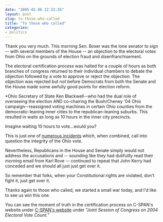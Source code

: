 ```yaml
---
date: "2005-01-06 22:32:26"
layout: post
slug: to-those-who-called
title: "To those who called"
categories:
- politics
---
```


Thank you very much. This morning Sen. Boxer was the lone senator to sign -- with several members of the House -- an objection to the electoral votes from Ohio on the grounds of election fraud and disenfranchisement.  
  
The electoral certification process was halted for a couple of hours as both branches of congress returned to their individual chambers to debate the objection followed by a vote to approve or reject the objection. The objection was rejected but not before Democrats from both the Senate and the House made some awfully good points for election reform.  
  
*Ohio Secretary of State Ken Blackwell--who had the dual role of overseeing the election AND co-chairing the Bush/Cheney '04 Ohio campaign--reassigned voting machines in certain Ohio counties from the democratic-leaning inner cities to the republican-leaning suburbs. This resulted in waits as long as 10 hours in the inner city precincts.  

Imagine waiting 10 hours to vote...would you?  

This is just one of [numerous incidents](http://www.freepress.org/departments/display/19/2005/1065) which, when combined, call into question the integrity of the Ohio vote.  
  
Nevertheless, Republicans in the House and Senate simply would not address the accusations and -- sounding like they had dutifullly read their morning email from Karl Rove -- continued to repeat that John Kerry had conceded and we should all just just get over it.
  
So remember that folks, when your Constitutional rights are violated, don't fight it, just get over it.  
  
Thanks again to those who called, we started a small war today, and I'd like to see us win this one.  
  
You can see the moment of truth in the certification process on C-SPAN's website under [C-SPAN's website](http://www.c-span.org/) under _"Joint Session of Congress on 2004 Electoral Vote Count."_  
  
